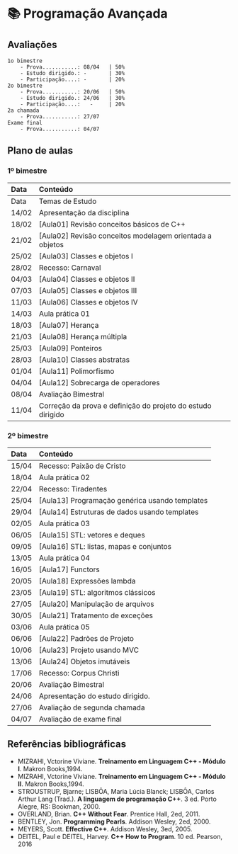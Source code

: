 # :books: Programação Avançada 

## Avaliações

    1o bimestre
        - Prova...........: 08/04   | 50%
        - Estudo dirigido.: -       | 30%
        - Participação....: -       | 20%
    2o bimestre
        - Prova...........: 20/06   | 50%
        - Estudo dirigido.: 24/06   | 30%
        - Participação....:   -     | 20%        
    2a chamada
        - Prova...........: 27/07
    Exame final
        - Prova...........: 04/07

## Plano de aulas

### 1º bimestre

| **Data** | **Conteúdo** |
|:---------|:-------------|
|Data|Temas de Estudo |
|14/02|Apresentação da disciplina|
|18/02|[Aula01] Revisão conceitos básicos de C++|
|21/02|[Aula02] Revisão conceitos modelagem orientada a objetos|
|25/02|[Aula03] Classes e objetos I|
|28/02|Recesso: Carnaval|
|04/03|[Aula04] Classes e objetos II|
|07/03|[Aula05] Classes e objetos III|
|11/03|[Aula06] Classes e objetos IV|
|14/03|Aula prática 01|
|18/03|[Aula07] Herança|
|21/03|[Aula08] Herança múltipla|
|25/03|[Aula09] Ponteiros|
|28/03|[Aula10] Classes abstratas|
|01/04|[Aula11] Polimorfismo|
|04/04|[Aula12] Sobrecarga de operadores|
|08/04|Avaliação Bimestral|
|11/04|Correção da prova e definição do projeto do estudo dirigido|

### 2º bimestre

| **Data** | **Conteúdo** |
|:---------|:-------------|
|15/04|Recesso: Paixão de Cristo|
|18/04|Aula prática 02|
|22/04|Recesso: Tiradentes|
|25/04|[Aula13] Programação genérica usando templates|
|29/04|[Aula14] Estruturas de dados usando templates|
|02/05|Aula prática 03|
|06/05|[Aula15] STL: vetores e deques|
|09/05|[Aula16] STL: listas, mapas e conjuntos|
|13/05|Aula prática 04|
|16/05|[Aula17] Functors|
|20/05|[Aula18] Expressões lambda|
|23/05|[Aula19] STL: algoritmos clássicos|
|27/05|[Aula20] Manipulação de arquivos|
|30/05|[Aula21] Tratamento de exceções|
|03/06|Aula prática 05|
|06/06|[Aula22] Padrões de Projeto
|10/06|[Aula23] Projeto usando MVC|
|13/06|[Aula24] Objetos imutáveis|
|17/06|Recesso: Corpus Christi|
|20/06|Avaliação Bimestral|
|24/06|Apresentação do estudo dirigido.|
|27/06|Avaliação de segunda chamada|
|04/07|Avaliação de exame final|

## Referências bibliográficas

- MIZRAHI, Vctorine Viviane. **Treinamento em Linguagem C++ - Módulo I**. Makron Books,1994.
- MIZRAHI, Vctorine Viviane. **Treinamento em Linguagem C++ - Módulo II**. Makron Books,1994.
- STROUSTRUP, Bjarne; LISBÔA, Maria Lúcia Blanck; LISBÔA, Carlos Arthur Lang (Trad.). **A linguagem de programação C++**. 3 ed. Porto Alegre, RS: Bookman, 2000.
- OVERLAND, Brian. **C++ Without Fear**. Prentice Hall, 2ed, 2011.
- BENTLEY, Jon. **Programming Pearls**. Addison Wesley, 2ed, 2000.
- MEYERS, Scott. **Effective C++**. Addison Wesley, 3ed, 2005.
- DEITEL, Paul e DEITEL, Harvey. **C++ How to Program**. 10 ed. Pearson, 2016

